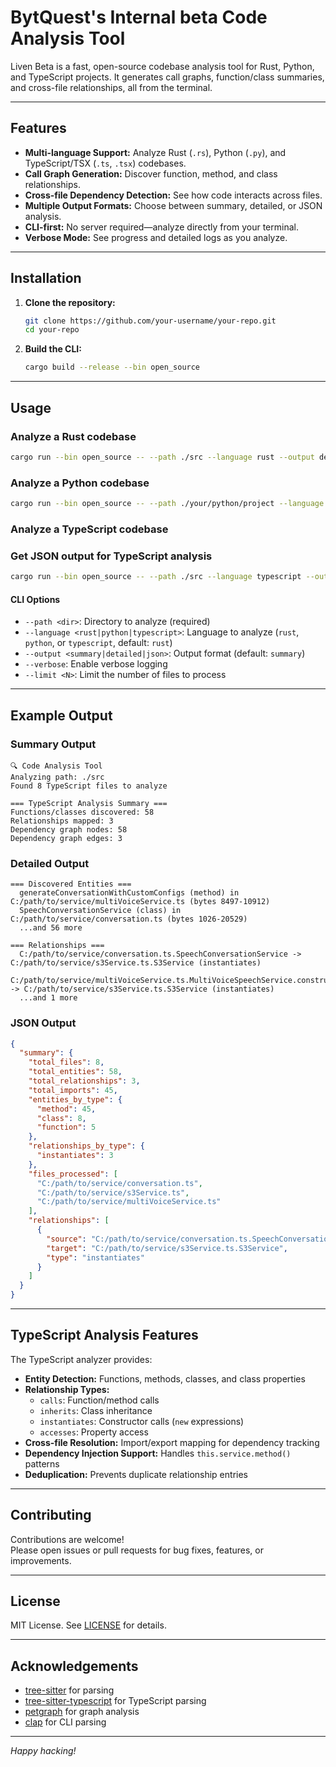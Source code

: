 # BytQuest's Internal beta Code Analysis Tool

Liven Beta is a fast, open-source codebase analysis tool for Rust, Python, and TypeScript projects. It generates call graphs, function/class summaries, and cross-file relationships, all from the terminal.

---

## Features

- **Multi-language Support:** Analyze Rust (`.rs`), Python (`.py`), and TypeScript/TSX (`.ts`, `.tsx`) codebases.
- **Call Graph Generation:** Discover function, method, and class relationships.
- **Cross-file Dependency Detection:** See how code interacts across files.
- **Multiple Output Formats:** Choose between summary, detailed, or JSON analysis.
- **CLI-first:** No server required—analyze directly from your terminal.
- **Verbose Mode:** See progress and detailed logs as you analyze.

---

## Installation

1. **Clone the repository:**
   ```sh
   git clone https://github.com/your-username/your-repo.git
   cd your-repo
   ```

2. **Build the CLI:**
   ```sh
   cargo build --release --bin open_source
   ```

---

## Usage

### Analyze a Rust codebase

```sh
cargo run --bin open_source -- --path ./src --language rust --output detailed --verbose
```

### Analyze a Python codebase

```sh
cargo run --bin open_source -- --path ./your/python/project --language python --output detailed --verbose
```

### Analyze a TypeScript codebase

### Get JSON output for TypeScript analysis

```sh
cargo run --bin open_source -- --path ./src --language typescript --output json
```

#### CLI Options

- `--path <dir>`: Directory to analyze (required)
- `--language <rust|python|typescript>`: Language to analyze (`rust`, `python`, or `typescript`, default: `rust`)
- `--output <summary|detailed|json>`: Output format (default: `summary`)
- `--verbose`: Enable verbose logging
- `--limit <N>`: Limit the number of files to process

---

## Example Output

### Summary Output
```
🔍 Code Analysis Tool
Analyzing path: ./src
Found 8 TypeScript files to analyze

=== TypeScript Analysis Summary ===
Functions/classes discovered: 58
Relationships mapped: 3
Dependency graph nodes: 58
Dependency graph edges: 3
```

### Detailed Output
```
=== Discovered Entities ===
  generateConversationWithCustomConfigs (method) in C:/path/to/service/multiVoiceService.ts (bytes 8497-10912)
  SpeechConversationService (class) in C:/path/to/service/conversation.ts (bytes 1026-20529)
  ...and 56 more

=== Relationships ===
  C:/path/to/service/conversation.ts.SpeechConversationService -> C:/path/to/service/s3Service.ts.S3Service (instantiates)
  C:/path/to/service/multiVoiceService.ts.MultiVoiceSpeechService.constructor -> C:/path/to/service/s3Service.ts.S3Service (instantiates)
  ...and 1 more
```

### JSON Output
```json
{
  "summary": {
    "total_files": 8,
    "total_entities": 58,
    "total_relationships": 3,
    "total_imports": 45,
    "entities_by_type": {
      "method": 45,
      "class": 8,
      "function": 5
    },
    "relationships_by_type": {
      "instantiates": 3
    },
    "files_processed": [
      "C:/path/to/service/conversation.ts",
      "C:/path/to/service/s3Service.ts",
      "C:/path/to/service/multiVoiceService.ts"
    ],
    "relationships": [
      {
        "source": "C:/path/to/service/conversation.ts.SpeechConversationService",
        "target": "C:/path/to/service/s3Service.ts.S3Service",
        "type": "instantiates"
      }
    ]
  }
}
```

---

## TypeScript Analysis Features

The TypeScript analyzer provides:

- **Entity Detection:** Functions, methods, classes, and class properties
- **Relationship Types:** 
  - `calls`: Function/method calls
  - `inherits`: Class inheritance
  - `instantiates`: Constructor calls (`new` expressions)
  - `accesses`: Property access
- **Cross-file Resolution:** Import/export mapping for dependency tracking
- **Dependency Injection Support:** Handles `this.service.method()` patterns
- **Deduplication:** Prevents duplicate relationship entries

---

## Contributing

Contributions are welcome!  
Please open issues or pull requests for bug fixes, features, or improvements.

---

## License

MIT License. See [LICENSE](LICENSE) for details.

---

## Acknowledgements

- [tree-sitter](https://tree-sitter.github.io/tree-sitter/) for parsing
- [tree-sitter-typescript](https://github.com/tree-sitter/tree-sitter-typescript) for TypeScript parsing
- [petgraph](https://github.com/petgraph/petgraph) for graph analysis
- [clap](https://github.com/clap-rs/clap) for CLI parsing

---

*Happy hacking!*
